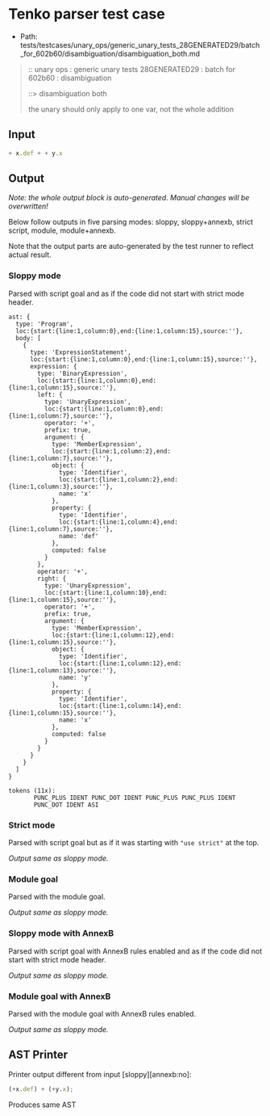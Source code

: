 # Tenko parser test case

- Path: tests/testcases/unary_ops/generic_unary_tests_28GENERATED29/batch_for_602b60/disambiguation/disambiguation_both.md

> :: unary ops : generic unary tests 28GENERATED29 : batch for 602b60 : disambiguation
>
> ::> disambiguation both
>
> the unary should only apply to one var, not the whole addition

## Input

`````js
+ x.def + + y.x
`````

## Output

_Note: the whole output block is auto-generated. Manual changes will be overwritten!_

Below follow outputs in five parsing modes: sloppy, sloppy+annexb, strict script, module, module+annexb.

Note that the output parts are auto-generated by the test runner to reflect actual result.

### Sloppy mode

Parsed with script goal and as if the code did not start with strict mode header.

`````
ast: {
  type: 'Program',
  loc:{start:{line:1,column:0},end:{line:1,column:15},source:''},
  body: [
    {
      type: 'ExpressionStatement',
      loc:{start:{line:1,column:0},end:{line:1,column:15},source:''},
      expression: {
        type: 'BinaryExpression',
        loc:{start:{line:1,column:0},end:{line:1,column:15},source:''},
        left: {
          type: 'UnaryExpression',
          loc:{start:{line:1,column:0},end:{line:1,column:7},source:''},
          operator: '+',
          prefix: true,
          argument: {
            type: 'MemberExpression',
            loc:{start:{line:1,column:2},end:{line:1,column:7},source:''},
            object: {
              type: 'Identifier',
              loc:{start:{line:1,column:2},end:{line:1,column:3},source:''},
              name: 'x'
            },
            property: {
              type: 'Identifier',
              loc:{start:{line:1,column:4},end:{line:1,column:7},source:''},
              name: 'def'
            },
            computed: false
          }
        },
        operator: '+',
        right: {
          type: 'UnaryExpression',
          loc:{start:{line:1,column:10},end:{line:1,column:15},source:''},
          operator: '+',
          prefix: true,
          argument: {
            type: 'MemberExpression',
            loc:{start:{line:1,column:12},end:{line:1,column:15},source:''},
            object: {
              type: 'Identifier',
              loc:{start:{line:1,column:12},end:{line:1,column:13},source:''},
              name: 'y'
            },
            property: {
              type: 'Identifier',
              loc:{start:{line:1,column:14},end:{line:1,column:15},source:''},
              name: 'x'
            },
            computed: false
          }
        }
      }
    }
  ]
}

tokens (11x):
       PUNC_PLUS IDENT PUNC_DOT IDENT PUNC_PLUS PUNC_PLUS IDENT
       PUNC_DOT IDENT ASI
`````

### Strict mode

Parsed with script goal but as if it was starting with `"use strict"` at the top.

_Output same as sloppy mode._

### Module goal

Parsed with the module goal.

_Output same as sloppy mode._

### Sloppy mode with AnnexB

Parsed with script goal with AnnexB rules enabled and as if the code did not start with strict mode header.

_Output same as sloppy mode._

### Module goal with AnnexB

Parsed with the module goal with AnnexB rules enabled.

_Output same as sloppy mode._

## AST Printer

Printer output different from input [sloppy][annexb:no]:

````js
(+x.def) + (+y.x);
````

Produces same AST
